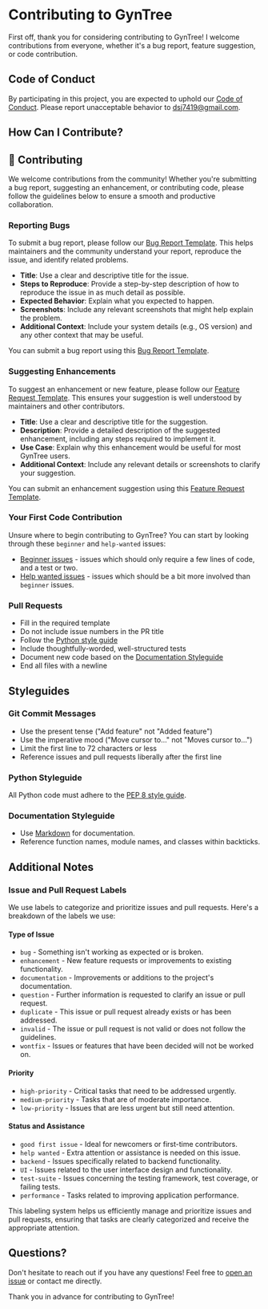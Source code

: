 # Contributing to GynTree

First off, thank you for considering contributing to GynTree! I welcome contributions from everyone, whether it's a bug report, feature suggestion, or code contribution.

## Code of Conduct

By participating in this project, you are expected to uphold our [Code of Conduct](CODE_OF_CONDUCT.md). Please report unacceptable behavior to [dsj7419@gmail.com](mailto:dsj7419@gmail.com).

## How Can I Contribute?

## 🤝 Contributing

We welcome contributions from the community! Whether you're submitting a bug report, suggesting an enhancement, or contributing code, please follow the guidelines below to ensure a smooth and productive collaboration.

### Reporting Bugs

To submit a bug report, please follow our [Bug Report Template](./.github/ISSUE_TEMPLATE/bug_report.md). This helps maintainers and the community understand your report, reproduce the issue, and identify related problems.

- **Title**: Use a clear and descriptive title for the issue.
- **Steps to Reproduce**: Provide a step-by-step description of how to reproduce the issue in as much detail as possible.
- **Expected Behavior**: Explain what you expected to happen.
- **Screenshots**: Include any relevant screenshots that might help explain the problem.
- **Additional Context**: Include your system details (e.g., OS version) and any other context that may be useful.

You can submit a bug report using this [Bug Report Template](https://github.com/dsj7419/GynTree/issues/new?template=bug_report.md).

### Suggesting Enhancements

To suggest an enhancement or new feature, please follow our [Feature Request Template](./.github/ISSUE_TEMPLATE/feature_request.md). This ensures your suggestion is well understood by maintainers and other contributors.

- **Title**: Use a clear and descriptive title for the suggestion.
- **Description**: Provide a detailed description of the suggested enhancement, including any steps required to implement it.
- **Use Case**: Explain why this enhancement would be useful for most GynTree users.
- **Additional Context**: Include any relevant details or screenshots to clarify your suggestion.

You can submit an enhancement suggestion using this [Feature Request Template](https://github.com/dsj7419/GynTree/issues/new?template=feature_request.md).

### Your First Code Contribution

Unsure where to begin contributing to GynTree? You can start by looking through these `beginner` and `help-wanted` issues:

- [Beginner issues](https://github.com/dsj7419/GynTree/labels/beginner) - issues which should only require a few lines of code, and a test or two.
- [Help wanted issues](https://github.com/dsj7419/GynTree/labels/help%20wanted) - issues which should be a bit more involved than `beginner` issues.

### Pull Requests

- Fill in the required template
- Do not include issue numbers in the PR title
- Follow the [Python style guide](https://www.python.org/dev/peps/pep-0008/)
- Include thoughtfully-worded, well-structured tests
- Document new code based on the [Documentation Styleguide](#documentation-styleguide)
- End all files with a newline

## Styleguides

### Git Commit Messages

- Use the present tense ("Add feature" not "Added feature")
- Use the imperative mood ("Move cursor to..." not "Moves cursor to...")
- Limit the first line to 72 characters or less
- Reference issues and pull requests liberally after the first line

### Python Styleguide

All Python code must adhere to the [PEP 8 style guide](https://www.python.org/dev/peps/pep-0008/).

### Documentation Styleguide

- Use [Markdown](https://daringfireball.net/projects/markdown/) for documentation.
- Reference function names, module names, and classes within backticks.

## Additional Notes

### Issue and Pull Request Labels

We use labels to categorize and prioritize issues and pull requests. Here's a breakdown of the labels we use:

#### **Type of Issue**

- `bug` - Something isn't working as expected or is broken.
- `enhancement` - New feature requests or improvements to existing functionality.
- `documentation` - Improvements or additions to the project's documentation.
- `question` - Further information is requested to clarify an issue or pull request.
- `duplicate` - This issue or pull request already exists or has been addressed.
- `invalid` - The issue or pull request is not valid or does not follow the guidelines.
- `wontfix` - Issues or features that have been decided will not be worked on.

#### **Priority**

- `high-priority` - Critical tasks that need to be addressed urgently.
- `medium-priority` - Tasks that are of moderate importance.
- `low-priority` - Issues that are less urgent but still need attention.

#### **Status and Assistance**

- `good first issue` - Ideal for newcomers or first-time contributors.
- `help wanted` - Extra attention or assistance is needed on this issue.
- `backend` - Issues specifically related to backend functionality.
- `UI` - Issues related to the user interface design and functionality.
- `test-suite` - Issues concerning the testing framework, test coverage, or failing tests.
- `performance` - Tasks related to improving application performance.

This labeling system helps us efficiently manage and prioritize issues and pull requests, ensuring that tasks are clearly categorized and receive the appropriate attention.

## Questions?

Don't hesitate to reach out if you have any questions! Feel free to [open an issue](https://github.com/dsj7419/GynTree/issues) or contact me directly.

Thank you in advance for contributing to GynTree!
